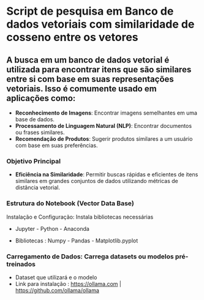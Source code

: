 # Script de pesquisa em Banco de dados vetoriais com similaridade de cosseno entre os vetores

## A busca em um banco de dados vetorial é utilizada para encontrar itens que são similares entre si com base em suas representações vetoriais. Isso é comumente usado em aplicações como:

- **Reconhecimento de Imagens**: Encontrar imagens semelhantes em uma base de dados.
- **Processamento de Linguagem Natural (NLP)**: Encontrar documentos ou frases similares.
- **Recomendação de Produtos**: Sugerir produtos similares a um usuário com base em suas preferências.

### Objetivo Principal

- **Eficiência na Similaridade**: Permitir buscas rápidas e eficientes de itens similares em grandes conjuntos de dados utilizando métricas de distância vetorial.

### Estrutura do Notebook (Vector Data Base)

Instalação e Configuração: Instala bibliotecas necessárias
* Jupyter - Python - Anaconda 

* Bibliotecas : Numpy - Pandas - Matplotlib.pyplot 


### Carregamento de Dados: Carrega datasets ou modelos pré-treinados
* Dataset que utilizará e o modelo 
* Link para instalação : https://ollama.com | https://github.com/ollama/ollama 

